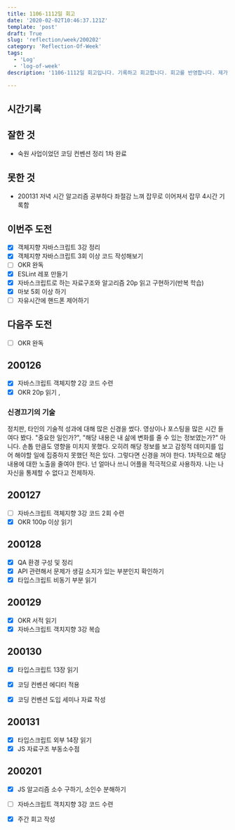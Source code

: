 ```yaml
---
title: 1106-1112일 회고
date: '2020-02-02T10:46:37.121Z'
template: 'post'
draft: True
slug: 'reflection/week/200202'
category: 'Reflection-Of-Week'
tags:
  - 'Log'
  - 'log-of-week'
description: '1106-1112일 회고입니다. 기록하고 회고합니다. 회고를 반영합니다. 제가 자라는 방식입니다.'

---
```


## 시간기록 

## 잘한 것

- 숙원 사업이었던 코딩 컨벤션 정리 1차 완료 

## 못한 것

- 200131 저녁 시간 알고리즘 공부하다 좌절감 느껴 잡무로 이어져서 잡무 4시간 기록함 

## 이번주 도전

- [x] 객체지향 자바스크립트 3강 정리 
- [x] 객체지향 자바스크립트 3회 이상 코드 작성해보기 
- [ ] OKR 완독 
- [x] ESLint 레포 만들기 
- [x] 자바스크립트로 하는 자료구조와 알고리즘 20p 읽고 구현하기(반복 학습) 
- [x] 마보 5회 이상 하기 
- [ ] 자유시간에 핸드폰 제어하기 

## 다음주 도전

- [ ] OKR 완독 

## 200126

- [x] 자바스크립트 객체지향 2강 코드 수련
- [x] OKR 20p 읽기 , 

### 신경끄기의 기술

정치판, 타인의 기술적 성과에 대해 많은 신경을 썼다. 영상이나 포스팅을 많은 시간 들여다 봤다. "중요한 일인가?", "해당 내용은 내 삶에 변화를 줄 수 있는 정보였는가?" 아니다. 손톱 만큼도 영향을 미치지 못했다. 오히려 해당 정보를 보고 감정적 데미지를 입어 해야할 일에 집중하지 못했던 적은 있다. 그렇다면 신경을 꺼야 한다. 1차적으로 해당 내용에 대한 노출을 줄여야 한다. 넌 얼마나 쓰니 어플을 적극적으로 사용하자. 나는 나 자신을 통제할 수 없다고 전제하자. 

## 200127

- [ ] 자바스크립트 객체지향 3강 코드 2회 수련 
- [x] OKR 100p 이상 읽기 

## 200128

- [x] QA 환경 구성 및 정리
- [x] API 관련해서 문제가 생길 소지가 있는 부분인지 확인하기 
- [x] 타입스크립트 비동기 부분 읽기 

## 200129

- [x] OKR 서적 읽기 
- [x] 자바스크립트 객치지향 3강 복습 

## 200130

- [x] 타입스크립트 13장 읽기 
- [x] 코딩 컨벤션 에디터 적용 
- [x] 코딩 컨벤션 도입 세미나 자료 작성


## 200131

- [x] 타입스크립트 외부 14장 읽기 
- [x] JS 자료구조 부동소수점

## 200201

- [x] JS 알고리즘 소수 구하기, 소인수 분해하기
- [ ] 자바스크립트 객치지향 3강 코드 수련
- [x] 주간 회고 작성 

